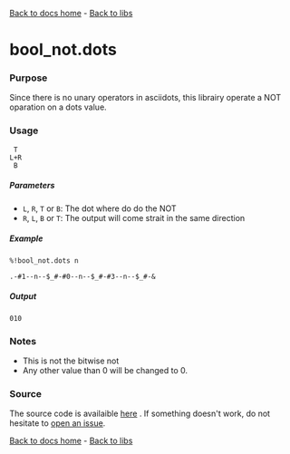 [Back to docs home](../../index.md) - [Back to libs](index.md)
# bool_not.dots

### Purpose
Since there is no unary operators in asciidots, this librairy operate a NOT oparation on a dots value. 

### Usage
    
     T
    L+R
     B

##### Parameters
- `L`, `R`, `T` or `B`: The dot where do do the NOT 
- `R`, `L`, `B` or `T`: The output will come strait in the same direction

##### Example

    %!bool_not.dots n

    .-#1--n--$_#-#0--n--$_#-#3--n--$_#-&

##### Output

    010

### Notes
- This is not the bitwise not
- Any other value than 0 will be changed to 0.

### Source 
The source code is availaible [here](https://github.com/ddorn/asciidots/blob/master/libs/bool_not.dots)
. If something doesn't work, do not hesitate to [open an issue](https://github.com/ddorn/asciidots/issues/new?title=Bug%20in%20bool_not%20librairy:%20).

[Back to docs home](../../index.md) - [Back to libs](index.md)
